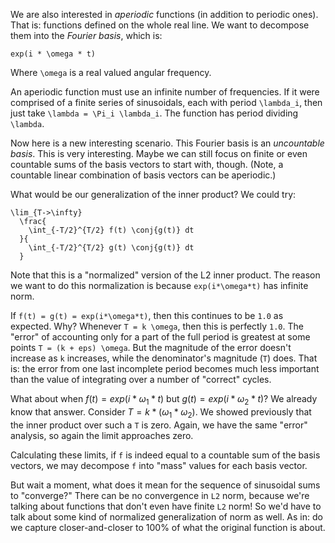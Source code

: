 We are also interested in *aperiodic* functions (in addition to periodic
ones). That is: functions defined on the whole real line. We want to
decompose them into the *Fourier basis*, which is:

    exp(i * \omega * t)

Where `\omega` is a real valued angular frequency.

An aperiodic function must use an infinite number of frequencies. If it
were comprised of a finite series of sinusoidals, each with period
`\lambda_i`, then just take `\lambda = \Pi_i \lambda_i`. The function
has period dividing `\lambda`.

Now here is a new interesting scenario. This Fourier basis is an
*uncountable basis*. This is very interesting. Maybe we can still focus
on finite or even countable sums of the basis vectors to start with,
though. (Note, a countable linear combination of basis vectors can be
aperiodic.)

What would be our generalization of the inner product? We could try:

    \lim_{T->\infty}
      \frac{
        \int_{-T/2}^{T/2} f(t) \conj{g(t)} dt
      }{
        \int_{-T/2}^{T/2} g(t) \conj{g(t)} dt
      }

Note that this is a "normalized" version of the L2 inner product. The
reason we want to do this normalization is because `exp(i*\omega*t)` has
infinite norm.

If `f(t) = g(t) = exp(i*\omega*t)`, then this continues to be `1.0` as
expected. Why? Whenever `T = k \omega`, then this is perfectly `1.0`.
The "error" of accounting only for a part of the full period is greatest
at some points `T = (k + eps) \omega`. But the magnitude of the error
doesn't increase as `k` increases, while the denominator's magnitude
(`T`) does. That is: the error from one last incomplete period becomes
much less important than the value of integrating over a number of
"correct" cycles.

What about when $f(t) = exp(i*\omega_1*t)$ but $g(t) =
exp(i*\omega_2*t)$? We already know that answer. Consider $T = k *
(\omega_1*\omega_2)$. We showed previously that the inner product over
such a `T` is zero. Again, we have the same "error" analysis, so again
the limit approaches zero.

Calculating these limits, if `f` is indeed equal to a countable sum of
the basis vectors, we may decompose `f` into "mass" values for each
basis vector.

But wait a moment, what does it mean for the sequence of sinusoidal sums
to "converge?" There can be no convergence in `L2` norm, because we're
talking about functions that don't even have finite `L2` norm! So we'd
have to talk about some kind of normalized generalization of norm as
well. As in: do we capture closer-and-closer to 100% of what the
original function is about.
